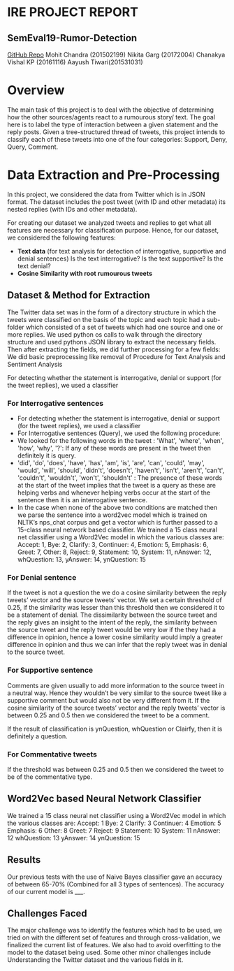 # IRE PROJECT REPORT
## SemEval19-Rumor-Detection
[GitHub Repo](https://github.com/mohit3011/SemEval19-Rumor-Detection)
Mohit Chandra (201502199)
Nikita Garg (20172004)
Chanakya Vishal KP (20161116)
Aayush Tiwari(201531031)


# Overview
The main task of this project is to deal with the objective of determining how the other
sources/agents react to a rumourous story/ text. The goal here is to label the type of
interaction between a given statement and the reply posts. Given a tree-structured
thread of tweets, this project intends to classify each of these tweets into one of the four
categories: Support, Deny, Query, Comment.

# Data Extraction and Pre-Processing
In this project, we considered the data from Twitter which is in JSON format. The dataset includes the post tweet (with ID and other metadata) its nested replies (with IDs and other metadata).

For creating our dataset we analyzed tweets and replies to get what all features are necessary for classification purpose. Hence, for our dataset, we considered the following features:
+ **Text data** (for text analysis for detection of interrogative, supportive and denial sentences)
Is the text interrogative?
Is the text supportive?
Is the text denial?
+ **Cosine Similarity with root rumourous tweets**

## Dataset & Method for Extraction

The Twitter data set was in the form of a directory structure in which the tweets were classified on the basis of the topic and each topic had a sub-folder which consisted of a set of tweets which had one source and one or more replies. We used python os calls to walk through the directory structure and used pythons JSON library to extract the necessary fields. Then after extracting the fields, we did further processing for a few fields: 
We did basic preprocessing like removal of 
Procedure for Text Analysis and Sentiment Analysis 

For detecting whether the statement is interrogative, denial or support (for the tweet replies), we used a classifier 

### For Interrogative sentences
+ For detecting whether the statement is interrogative, denial or support (for the tweet replies), we used a classifier 
+ For Interrogative sentences (Query), we used the following procedure:
+ We looked for the following words in the tweet :
'What', 'where', 'when', 'how', 'why', '?': If any of these words are present in the tweet then definitely it is query. 
+ 'did', 'do', 'does', 'have', 'has', 'am', 'is', 'are', 'can', 'could', 'may', 'would', 'will', 'should', 'didn't', 'doesn't', 'haven't', 'isn't', 'aren't', 'can't', 'couldn't', 'wouldn't', 'won't', 'shouldn't' : The presence of these words at the start of the tweet implies that the tweet is a query as these are helping verbs and whenever helping verbs occur at the start of the sentence then it is an interrogative sentence.
+ In the case when none of the above two conditions are matched then we parse the sentence into a word2vec model which is trained on NLTK’s nps_chat corpus and get a vector which is further passed to a 15-class neural network based classifier.
We trained a 15 class neural net classifier using a Word2Vec model in which the various classes are:
Accept: 1, Bye: 2, Clarify: 3, Continuer: 4, Emotion: 5, Emphasis: 6, Greet: 7, Other: 8, Reject: 9, Statement: 10, System: 11, nAnswer: 12, whQuestion: 13, yAnswer: 14, ynQuestion: 15
 
### For Denial sentence
If the tweet is not a question the we do a cosine similarity between the reply tweets’ vector and the source tweets’ vector. We set a certain threshold of 0.25, if the similarity was lesser than this threshold then we considered it to be a statement of denial. The dissimilarity between the source tweet and the reply gives an insight to the intent of the reply, the similarity between the source tweet and the reply tweet would be very low if the they had a difference in opinion, hence a lower cosine similarity would imply a greater difference in opinion and thus we can infer that the reply tweet was in denial to the source tweet.

### For Supportive sentence
Comments are given usually to add more information to the source tweet in a neutral way. Hence they wouldn’t be very similar to the source tweet like a supportive comment but would also not be very different from it. If the cosine similarity of the source tweets’ vector and the reply tweets’ vector is between 0.25 and 0.5 then we considered the tweet to be a comment. 

If the result of classification is ynQuestion, whQuestion or Clairfy, then it is definitely a question.

### For Commentative tweets
If the threshold was between 0.25 and 0.5 then we considered the tweet to be of the commentative type.


## Word2Vec based Neural Network Classifier
We trained a 15 class neural net classifier using a Word2Vec model in which the various classes are:
Accept: 1
Bye: 2
Clarify: 3
Continuer: 4
Emotion: 5
Emphasis: 6
Other: 8
Greet: 7
Reject: 9
Statement: 10
System: 11
nAnswer: 12
whQuestion: 13
yAnswer: 14
ynQuestion: 15


## Results
Our previous tests with the use of Naive Bayes classifier gave an accuracy of between 65-70% (Combined for all 3 types of sentences). 
The accuracy of our current model is ___.


## Challenges Faced
The major challenge was to identify the features which had to be used, we tried on with the different set of features and through cross-validation, we finalized the current list of features. We also had to avoid overfitting to the model to the dataset being used. Some other minor challenges include
Understanding the Twitter dataset and the various fields in it.
